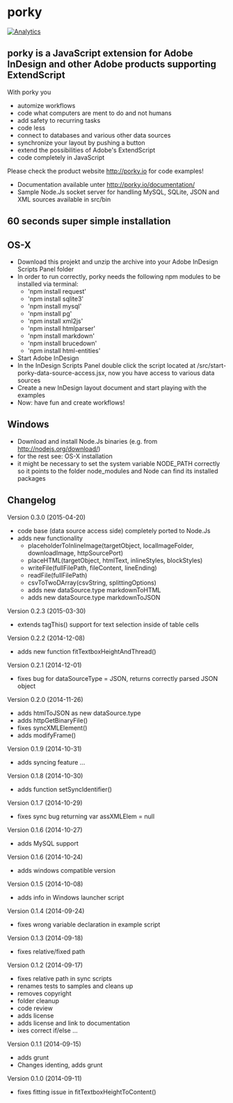# porky

[![Analytics](https://ga-beacon.appspot.com/UA-26401744-7/porky/)](https://github.com/Schreiber-und-Freunde/porky)

## porky is a JavaScript extension for Adobe InDesign and other Adobe products supporting ExtendScript

With porky you
* automize workflows
* code what computers are ment to do and not humans
* add safety to recurring tasks
* code less
* connect to databases and various other data sources
* synchronize your layout by pushing a button
* extend the possibilities of Adobe's ExtendScript
* code completely in JavaScript



Please check the product website http://porky.io for code examples!

* Documentation available unter http://porky.io/documentation/
* Sample Node.Js socket server for handling MySQL, SQLite, JSON and XML sources available in src/bin

## 60 seconds super simple installation

## OS-X
* Download this projekt and unzip the archive into your Adobe InDesign Scripts Panel folder
* In order to run correctly, porky needs the following npm modules to be installed via terminal:
  - 'npm install request'
  - 'npm install sqlite3'
  - 'npm install mysql'
  - 'npm install pg'
  - 'npm install xml2js'
  - 'npm install htmlparser'
  - 'npm install markdown'
  - 'npm install brucedown'
  - 'npm install html-entities'
* Start Adobe InDesign
* In the InDesign Scripts Panel double click the script located at /src/start-porky-data-source-access.jsx, now you have access to various data sources
* Create a new InDesign layout document and start playing with the examples
* Now: have fun and create workflows!

## Windows
* Download and install Node.Js binaries (e.g. from http://nodejs.org/download/)
* for the rest see: OS-X installation
* it might be necessary to set the system variable NODE\_PATH correctly so it points to the folder node\_modules and Node can find its installed packages


## Changelog
Version 0.3.0 (2015-04-20)
* code base (data source access side) completely ported to Node.Js
* adds new functionality
  * placeholderToInlineImage(targetObject, localImageFolder, downloadImage, httpSourcePort)
  * placeHTML(targetObject, htmlText, inlineStyles, blockStyles)
  * writeFile(fullFilePath, fileContent, lineEnding)
  * readFile(fullFilePath)
  * csvToTwoDArray(csvString, splittingOptions)
  * adds new dataSource.type markdownToHTML
  * adds new dataSource.type markdownToJSON

Version 0.2.3 (2015-03-30)
* extends tagThis() support for text selection inside of table cells

Version 0.2.2 (2014-12-08)
* adds new function fitTextboxHeightAndThread()

Version 0.2.1 (2014-12-01)
* fixes bug for dataSourceType = JSON, returns correctly parsed JSON object

Version 0.2.0 (2014-11-26)
* adds htmlToJSON as new dataSource.type
* adds httpGetBinaryFile()
* fixes syncXMLElement()
* adds modifyFrame()

Version 0.1.9 (2014-10-31)
* adds syncing feature …

Version 0.1.8 (2014-10-30)
* adds function setSyncIdentifier()

Version 0.1.7 (2014-10-29)
* fixes sync bug returning var assXMLElem = null

Version 0.1.6 (2014-10-27)
* adds MySQL support

Version 0.1.6 (2014-10-24)
* adds windows compatible version

Version 0.1.5 (2014-10-08)
* adds info in Windows launcher script

Version 0.1.4 (2014-09-24)
* fixes wrong variable declaration in example script

Version 0.1.3 (2014-09-18)
* fixes relative/fixed path

Version 0.1.2 (2014-09-17)
* fixes relative path in sync scripts
* renames tests to samples and cleans up
* removes copyright
* folder cleanup
* code review
* adds license
* adds license and link to documentation
* ixes correct if/else …

Version 0.1.1 (2014-09-15)
* adds grunt
* Changes identing, adds grunt

Version 0.1.0 (2014-09-11)
* fixes fitting issue in fitTextboxHeightToContent()
